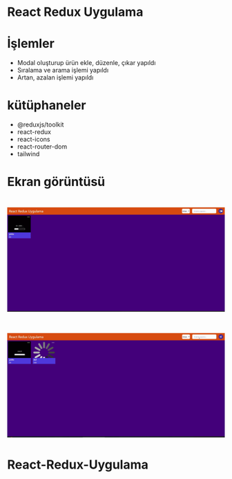 # React Redux Uygulama

# İşlemler

- Modal oluşturup ürün ekle, düzenle, çıkar yapıldı
- Sıralama ve arama işlemi yapıldı
- Artan, azalan işlemi yapıldı

# kütüphaneler

- @reduxjs/toolkit
- react-redux
- react-icons
- react-router-dom
- tailwind

# Ekran görüntüsü

# ![](bes1.gif)

# ![](bes2.gif)
# React-Redux-Uygulama
